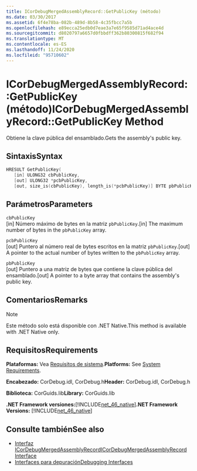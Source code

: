 ```yaml
---
title: ICorDebugMergedAssemblyRecord::GetPublicKey (método)
ms.date: 03/30/2017
ms.assetid: 6f4e78ba-082b-489d-8b58-4c35fbcc7a5b
ms.openlocfilehash: e89ecca25edb0d7eae3a7e65f9585d71ad4ace4d
ms.sourcegitcommit: d8020797a6657d0fbbdff362b80300815f682f94
ms.translationtype: MT
ms.contentlocale: es-ES
ms.lasthandoff: 11/24/2020
ms.locfileid: "95710602"
---
```

# <a name="icordebugmergedassemblyrecordgetpublickey-method"></a><span data-ttu-id="51818-102">ICorDebugMergedAssemblyRecord::GetPublicKey (método)</span><span class="sxs-lookup"><span data-stu-id="51818-102">ICorDebugMergedAssemblyRecord::GetPublicKey Method</span></span>

<span data-ttu-id="51818-103">Obtiene la clave pública del ensamblado.</span><span class="sxs-lookup"><span data-stu-id="51818-103">Gets the assembly's public key.</span></span>  
  
## <a name="syntax"></a><span data-ttu-id="51818-104">Sintaxis</span><span class="sxs-lookup"><span data-stu-id="51818-104">Syntax</span></span>  
  
```cpp  
HRESULT GetPublicKey(  
   [in] ULONG32 cbPublicKey,
   [out] ULONG32 *pcbPublicKey,
   [out, size_is(cbPublicKey), length_is(*pcbPublicKey)] BYTE pbPublicKey[]);  
```  
  
## <a name="parameters"></a><span data-ttu-id="51818-105">Parámetros</span><span class="sxs-lookup"><span data-stu-id="51818-105">Parameters</span></span>  

 `cbPublicKey`  
 <span data-ttu-id="51818-106">[in] Número máximo de bytes en la matriz `pbPublicKey`.</span><span class="sxs-lookup"><span data-stu-id="51818-106">[in] The maximum number of bytes in the `pbPublicKey` array.</span></span>  
  
 `pcbPublicKey`  
 <span data-ttu-id="51818-107">[out] Puntero al número real de bytes escritos en la matriz `pbPublicKey`.</span><span class="sxs-lookup"><span data-stu-id="51818-107">[out] A pointer to the actual number of bytes written to the `pbPublicKey` array.</span></span>  
  
 `pbPublicKey`  
 <span data-ttu-id="51818-108">[out] Puntero a una matriz de bytes que contiene la clave pública del ensamblado.</span><span class="sxs-lookup"><span data-stu-id="51818-108">[out] A pointer to a byte array that contains the assembly's public key.</span></span>  
  
## <a name="remarks"></a><span data-ttu-id="51818-109">Comentarios</span><span class="sxs-lookup"><span data-stu-id="51818-109">Remarks</span></span>  
  
> [!NOTE]
> <span data-ttu-id="51818-110">Este método solo está disponible con .NET Native.</span><span class="sxs-lookup"><span data-stu-id="51818-110">This method is available with .NET Native only.</span></span>  
  
## <a name="requirements"></a><span data-ttu-id="51818-111">Requisitos</span><span class="sxs-lookup"><span data-stu-id="51818-111">Requirements</span></span>  

 <span data-ttu-id="51818-112">**Plataformas:** Vea [Requisitos de sistema](../../get-started/system-requirements.md).</span><span class="sxs-lookup"><span data-stu-id="51818-112">**Platforms:** See [System Requirements](../../get-started/system-requirements.md).</span></span>  
  
 <span data-ttu-id="51818-113">**Encabezado:** CorDebug.idl, CorDebug.h</span><span class="sxs-lookup"><span data-stu-id="51818-113">**Header:** CorDebug.idl, CorDebug.h</span></span>  
  
 <span data-ttu-id="51818-114">**Biblioteca:** CorGuids.lib</span><span class="sxs-lookup"><span data-stu-id="51818-114">**Library:** CorGuids.lib</span></span>  
  
 <span data-ttu-id="51818-115">**.NET Framework versiones:**[!INCLUDE[net_46_native](../../../../includes/net-46-native-md.md)]</span><span class="sxs-lookup"><span data-stu-id="51818-115">**.NET Framework Versions:** [!INCLUDE[net_46_native](../../../../includes/net-46-native-md.md)]</span></span>  
  
## <a name="see-also"></a><span data-ttu-id="51818-116">Consulte también</span><span class="sxs-lookup"><span data-stu-id="51818-116">See also</span></span>

- [<span data-ttu-id="51818-117">Interfaz ICorDebugMergedAssemblyRecord</span><span class="sxs-lookup"><span data-stu-id="51818-117">ICorDebugMergedAssemblyRecord Interface</span></span>](icordebugmergedassemblyrecord-interface.md)
- [<span data-ttu-id="51818-118">Interfaces para depuración</span><span class="sxs-lookup"><span data-stu-id="51818-118">Debugging Interfaces</span></span>](debugging-interfaces.md)
